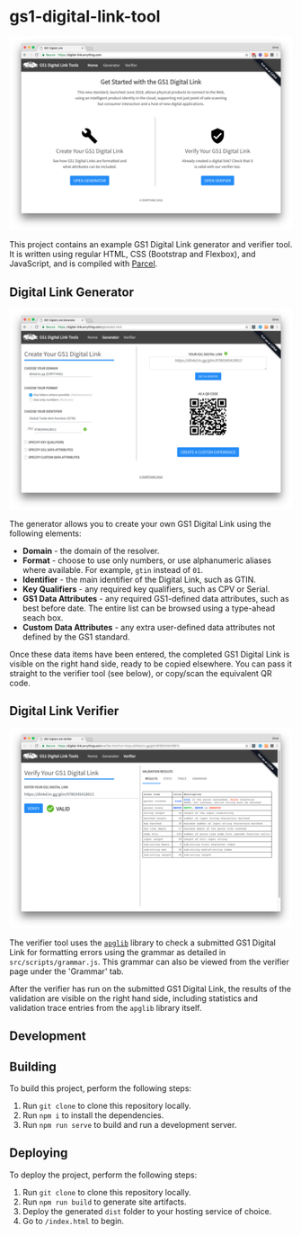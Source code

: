 # gs1-digital-link-tool

![preview](src/assets/preview.png)

This project contains an example GS1 Digital Link generator and verifier tool. 
It is written using regular HTML, CSS (Bootstrap and Flexbox), and JavaScript, 
and is compiled with [Parcel](https://parceljs.org/).


## Digital Link Generator

![generator](src/assets/generator.png)

The generator allows you to create your own GS1 Digital Link using the following
elements:

* **Domain** - the domain of the resolver.
* **Format** - choose to use only numbers, or use alphanumeric aliases where 
  available. For example, `gtin` instead of `01`.
* **Identifier** - the main identifier of the Digital Link, such as GTIN.
* **Key Qualifiers** - any required key qualifiers, such as CPV or Serial.
* **GS1 Data Attributes** - any required GS1-defined data attributes, such as 
  best before date. The entire list can be browsed using a type-ahead seach box.
* **Custom Data Attributes** - any extra user-defined data attributes not 
  defined by the GS1 standard.

Once these data items have been entered, the completed GS1 Digital Link is 
visible on the right hand side, ready to be copied elsewhere. You can pass it 
straight to the verifier tool (see below), or copy/scan the equivalent QR code.


## Digital Link Verifier

![verifier](src/assets/verifier.png)

The verifier tool uses the [`apglib`](https://github.com/ldthomas/apg-js2-lib) 
library to check a submitted GS1 Digital Link for formatting errors using the 
grammar as detailed in `src/scripts/grammar.js`. This grammar can also be viewed 
from the verifier page under the 'Grammar' tab. 

After the verifier has run on the submitted GS1 Digital Link, the results of 
the validation are visible on the right hand side, including statistics and 
validation trace entries from the `apglib` library itself.


## Development

## Building

To build this project, perform the following steps:

1. Run `git clone` to clone this repository locally.
2. Run `npm i` to install the dependencies.
3. Run `npm run serve` to build and run a development server.


## Deploying

To deploy the project, perform the following steps:

1. Run `git clone` to clone this repository locally.
2. Run `npm run build` to generate site artifacts.
3. Deploy the generated `dist` folder to your hosting service of choice.
4. Go to `/index.html` to begin.

